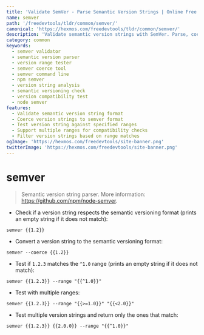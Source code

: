 ```yaml
---
title: 'Validate SemVer - Parse Semantic Version Strings | Online Free DevTools by Hexmos'
name: semver
path: '/freedevtools/tldr/common/semver/'
canonical: 'https://hexmos.com/freedevtools/tldr/common/semver/'
description: 'Validate semantic version strings with SemVer. Parse, coerce, and test version ranges for compatibility. Free online tool, no registration required.'
category: common
keywords:
  - semver validator
  - semantic version parser
  - version range tester
  - semver coerce tool
  - semver command line
  - npm semver
  - version string analysis
  - semantic versioning check
  - version compatibility test
  - node semver
features:
  - Validate semantic version string format
  - Coerce version strings to semver format
  - Test version string against specified ranges
  - Support multiple ranges for compatibility checks
  - Filter version strings based on range matches
ogImage: 'https://hexmos.com/freedevtools/site-banner.png'
twitterImage: 'https://hexmos.com/freedevtools/site-banner.png'
---
```


# semver

> Semantic version string parser.
> More information: <https://github.com/npm/node-semver>.

- Check if a version string respects the semantic versioning format (prints an empty string if it does not match):

`semver {{1.2}}`

- Convert a version string to the semantic versioning format:

`semver --coerce {{1.2}}`

- Test if `1.2.3` matches the `^1.0` range (prints an empty string if it does not match):

`semver {{1.2.3}} --range "{{^1.0}}"`

- Test with multiple ranges:

`semver {{1.2.3}} --range "{{>=1.0}}" "{{<2.0}}"`

- Test multiple version strings and return only the ones that match:

`semver {{1.2.3}} {{2.0.0}} --range "{{^1.0}}"`
